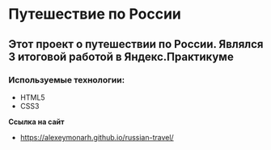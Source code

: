 # Путешествие по России

## Этот проект о путешествии по России. Являлся 3 итоговой работой в Яндекс.Практикуме
### Используемые технологии:
 - HTML5
 - CSS3

**Ссылка на сайт**
* https://alexeymonarh.github.io/russian-travel/

